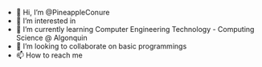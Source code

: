 - 👋 Hi, I’m @PineappleConure
- 👀 I’m interested in 
- 🌱 I’m currently learning Computer Engineering Technology - Computing Science @ Algonquin
- 💞️ I’m looking to collaborate on basic programmings
- 📫 How to reach me 

<!---
PineappleConure/PineappleConure is a ✨ special ✨ repository because its `README.md` (this file) appears on your GitHub profile.
You can click the Preview link to take a look at your changes.
--->
